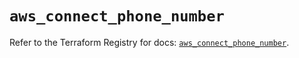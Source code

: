 # `aws_connect_phone_number`

Refer to the Terraform Registry for docs: [`aws_connect_phone_number`](https://registry.terraform.io/providers/hashicorp/aws/5.91.0/docs/resources/connect_phone_number).
